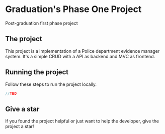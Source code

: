 # Graduation's Phase One Project
Post-graduation first phase project

## The project
This project is a implementation of a Police department evidence manager system. It's a simple CRUD with a API as backend and MVC as frontend.

## Running the project
Follow these steps to run the project locally.
```cs
//TBD
```

## Give a star
If you found the project helpful or just want to help the developer, give the project a star!